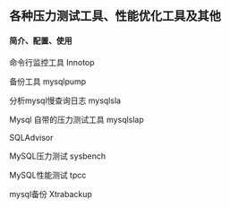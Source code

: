 ## 各种压力测试工具、性能优化工具及其他

#### 简介、配置、使用

命令行监控工具 Innotop

备份工具 mysqlpump 

分析mysql慢查询日志 mysqlsla 

Mysql 自带的压力测试工具  mysqlslap 

SQLAdvisor

MySQL压力测试 sysbench

MySQL性能测试 tpcc

mysql备份 Xtrabackup